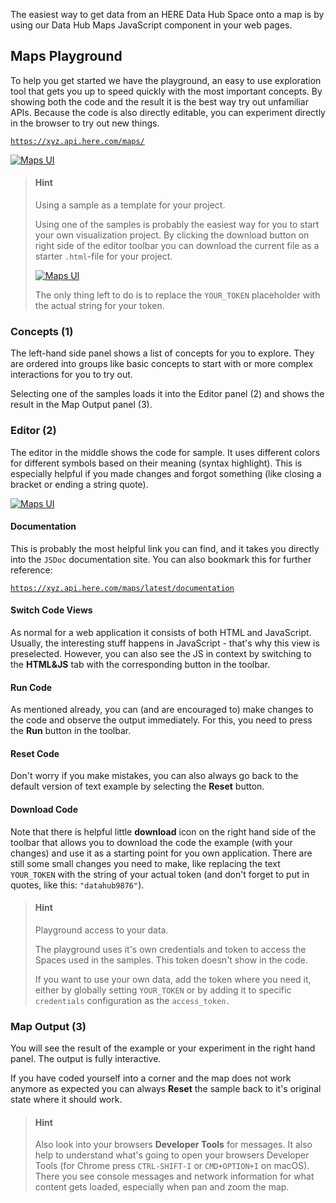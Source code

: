 The easiest way to get data from an HERE Data Hub Space onto a map is by using our
Data Hub Maps JavaScript component in your web pages.

## Maps Playground

To help you get started we have the playground, an easy to use exploration tool
that gets you up to speed quickly with the most important concepts. By showing both
the code and the result it is the best way try out unfamiliar APIs. Because the code is also
directly editable, you can experiment directly in the browser to try out new things.

[`https://xyz.api.here.com/maps/`](https://xyz.api.here.com/maps/)

[![Maps UI](../assets/images/maps-playground.png)](../assets/images/maps-playground.png)

> #### Hint
>
> Using a sample as a template for your project.
>
> Using one of the samples is probably the easiest way for you to start your own
> visualization project. By clicking the download button on right side of the editor
> toolbar you can download the current file as a starter `.html`-file for your project.
>
> [![Maps UI](../assets/images/maps-playground-download.png)](../assets/images/maps-playground-download.png)
>
> The only thing left to do is to replace the `YOUR_TOKEN` placeholder with the actual
> string for your token.

### Concepts (1)

The left-hand side panel shows a list of concepts for you to explore. They are ordered into
groups like basic concepts to start with or more complex interactions for you to try out.

Selecting one of the samples loads it into the Editor panel (2) and shows the result in the
Map Output panel (3).

### Editor (2)

The editor in the middle shows the code for sample. It uses different colors for different symbols
based on their meaning (syntax highlight). This is especially helpful if you made changes and
forgot something (like closing a bracket or ending a string quote).

[![Maps UI](../assets/images/maps-playground-toolbar.png)](../assets/images/maps-playground-toolbar.png)

#### Documentation

This is probably the most helpful link you can find, and it takes you directly into the `JSDoc`
documentation site. You can also bookmark this for further reference:

[`https://xyz.api.here.com/maps/latest/documentation`](https://xyz.api.here.com/maps/latest/documentation/index.html)

#### Switch Code Views

As normal for a web application it consists
of both HTML and JavaScript. Usually, the interesting stuff happens in JavaScript - that's why
this view is preselected. However, you can also see the JS in context by switching to the
**HTML&JS** tab with the corresponding button in the toolbar.

#### Run Code

As mentioned already, you can (and are encouraged to) make changes to the code and observe the
output immediately. For this, you need to press the **Run** button in the toolbar.

#### Reset Code

Don't worry if you make mistakes, you can also always go back to the default version of text example
by selecting the **Reset** button.

#### Download Code

Note that there is helpful little **download** icon on the right hand side of the toolbar
that allows you to download the code the example (with your changes) and use it as a starting
point for you own application. There are still some small changes you need to make, like
replacing the text `YOUR_TOKEN` with the string of your actual token (and don't forget to
put in quotes, like this: `"datahub9876"`).

> #### Hint
>
> Playground access to your data.
>
> The playground uses it's own credentials and token to access the Spaces used in the samples. This token doesn't show in the code.
>
> If you want to use your own data, add the token where you need it, either by globally setting `YOUR_TOKEN` or by adding it to specific `credentials` configuration as the `access_token.`

### Map Output (3)

You will see the result of the example or your experiment in the right hand panel.
The output is fully interactive.

If you have coded yourself into a corner and the map does not work anymore as expected
you can always **Reset** the sample back to it's original state where it should work.

> #### Hint
>
> Also look into your browsers **Developer Tools** for messages.
> It also help to understand what's going to open your browsers Developer Tools
    (for Chrome press `CTRL-SHIFT-I` or `CMD+OPTION+I` on macOS). There you see
    console messages and network information for what content gets loaded, especially
    when pan and zoom the map.
